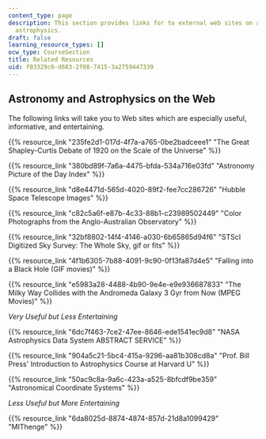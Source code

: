 ```yaml
---
content_type: page
description: This section provides links for to external web sites on astronomy and
  astrophysics.
draft: false
learning_resource_types: []
ocw_type: CourseSection
title: Related Resources
uid: f03329c6-d683-2f08-7415-3a2759447339
---
```

## Astronomy and Astrophysics on the Web

The following links will take you to Web sites which are especially useful, informative, and entertaining.

{{% resource_link "235fe2d1-017d-4f7a-a765-0be2badceee1" "The Great Shapley-Curtis Debate of 1920 on the Scale of the Universe" %}}

{{% resource_link "380bd89f-7a6a-4475-bfda-534a716e03fd" "Astronomy Picture of the Day Index" %}}

{{% resource_link "d8e4471d-565d-4020-89f2-fee7cc286726" "Hubble Space Telescope Images" %}}

{{% resource_link "c82c5a6f-e87b-4c33-88b1-c23989502449" "Color Photographs from the Anglo-Australian Observatory" %}}

{{% resource_link "32bf8802-14f4-4146-a030-6b65865d94f6" "STScI Digitized Sky Survey: The Whole Sky, gif or fits" %}}

{{% resource_link "4f1b6305-7b88-4091-9c90-0f13fa87d4e5" "Falling into a Black Hole (GIF movies)" %}}

{{% resource_link "e5983a28-4488-4b90-9e4e-e9e936687833" "The Milky Way Collides with the Andromeda Galaxy 3 Gyr from Now (MPEG Movies)" %}}

*Very Useful but Less Entertaining*

{{% resource_link "6dc7f463-7ce2-47ee-8646-ede1541ec9d8" "NASA Astrophysics Data System ABSTRACT SERVICE" %}}

{{% resource_link "904a5c21-5bc4-415a-9296-aa81b308cd8a" "Prof. Bill Press' Introduction to Astrophysics Course at Harvard U" %}}

{{% resource_link "50ac9c8a-9a6c-423a-a525-8bfcdf9be359" "Astronomical Coordinate Systems" %}}

*Less Useful but More Entertaining*

{{% resource_link "6da8025d-8874-4874-857d-21d8a1099429" "MIThenge" %}}